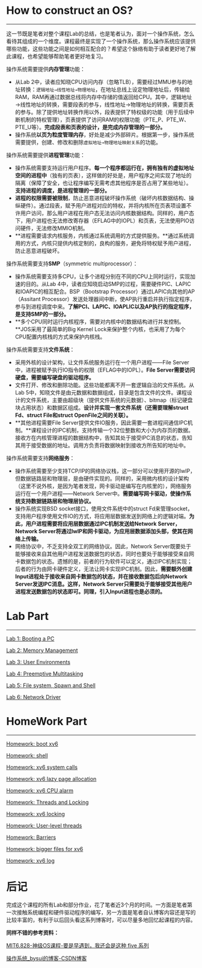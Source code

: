 # How to construct an OS?

---

这一节既是笔者对整个课程Lab的总结，也是笔者认为，面对一个操作系统，怎么看待其组成的一个维度。课程最终是实现了一个操作系统，那么操作系统应该提供哪些功能，这些功能之间是如何相互配合的？希望这个脉络有助于读者更好地了解此课程，也希望能够帮助笔者更好地复习。

操作系统需要提供**内存管理**功能：

- 从Lab 2中，读者应知晓CPU访问内存（忽略TLB），需要经过MMU参与的地址转换：`逻辑地址→线性地址→物理地址`，在地址总线上设定物理地址后，传输给RAM，RAM再通过数据总线将内存中存储的值返回给CPU。其中，逻辑地址→线性地址的转换，需要段表的参与，线性地址→物理地址的转换，需要页表的参与。除了提供地址转换作用以外，段表提供了特权级的功能（用于后续中断机制的特权管理），页表提供了访问RAM的权限功能（PTE_P、PTE_W、PTE_U等）。**完成段表和页表的设计，是完成内存管理的一部分。**
- 操作系统**以页为粒度管理内存**，好处是减少外部碎片。根据第一步，操作系统需要提供，创建、修改和删除`虚拟地址→物理地址映射关系`的功能。

操作系统需要提供**进程管理**功能：

- 操作系统需要支持运行用户程序。**每一个程序都运行在，拥有独有的虚拟地址空间的进程中**（独有的页表），这样做的好处是，用户程序之间实现了地址的隔离（保障了安全，也让程序编写无需考虑其他程序是否占用了某些地址）。**支持进程的调度，是进程管理的一部分。**
- **进程的权限需要被限制**，防止恶意进程破坏操作系统（破坏内核数据结构、操纵硬件）。通过段表，赋予用户进程对应的特权，并将内核所在页表项设置不许用户访问，那么用户进程在用户态无法访问内核数据结构。同样的，用户态下，用户进程也无法修改寄存器（EFLAG中的IOPL）和页表，无法使用PIO访问硬件，无法修改MMIO机制。
- **进程需要请求内核服务，内核通过系统调用的方式提供服务。**通过系统调用的方式，内核只提供内核定制的，良构的服务，避免将特权赋予用户进程，防止恶意进程破坏。

操作系统需要支持**SMP**（symmetric multiprocessor）：

- 操作系统需要支持多CPU，让多个进程分别在不同的CPU上同时运行，实现加速的目的。从Lab 4中，读者应知晓启动SMP的过程，需要硬件PIC、LAPIC和IOAPIC的相互配合。BSP（Bootstrap Processor）通过LAPIC向其他的AP（Assitant Processor）发送处理器间中断，使AP执行重启并执行指定程序，参与到进程调度中来。**了解PCI、LAPIC、IOAPLIC以及AP执行的指定程序，是支持SMP的一部分。**
- **多个CPU同时运行内核程序，需要对内核中的数据结构进行并发控制。**JOS采用了最简单的Big Kernel Lock来保护整个内核，也采用了为每个CPU配置内核栈的方式来保护内核栈。

操作系统需要支持**文件系统**：

- 采用外核的设计架构，让文件系统服务运行在一个用户进程——File Server中，进程被赋予执行IO指令的权限（EFLAG中的IOPL）。**File Server需要访问硬盘，需要编写硬盘的驱动程序。**
- 文件打开、修改和删除功能。这些功能都离不开一套逻辑自洽的文件系统。从Lab 5中，知晓文件是由元数据和数据组成，目录是包含文件的文件。课程设计的文件系统，主要由超级块（提供文件系统的元数据）、bitmap（标记硬盘块占用状态）和数据区组成。**设计并实现一套文件系统（还需要理解struct Fd、struct File和struct OpenFile之间的关联）。**
- **其他进程需要File Server提供文件IO服务，因此需要一套进程间通信IPC机制。**课程设计的IPC机制，支持传输一个32位整数和大小为内存页的数据。接收方在内核管理进程的数据结构中，告知其处于接受IPC消息的状态，告知其用于接受数据的地址。调用方负责将数据映射到接收方所告知的地址中。

操作系统需要支持**网络服务**：

- 操作系统需要至少支持TCP/IP的网络协议栈，这一部分可以使用开源的lwIP，但数据链路层和物理层，是由硬件实现的。同样的，采用微内核的设计架构（这里不说外核，是因为笔者发现，网卡驱动是编写在内核里的），网络服务运行在一个用户进程——Network Server中。**需要编写网卡驱动，使操作系统支持数据链路层和物理层协议。**
- 操作系统实现BSD socket接口，使用文件系统中的struct Fd来管理socket，支持用户程序使用文件IO的方式，将应用层数据发送到网络上的逻辑对端。**为此，用户进程需要将应用层数据通过IPC机制发送给Network Server，Network Server将通过lwIP和网卡驱动，为应用层数据添加头部，使其在网络上传输。**
- 网络协议中，不乏支持全双工的网络协议。因此，Network Server既要处于能够接收来自其他用户进程发送数据包的状态，同时也要处于能够接受来自网卡数据包的状态。遗憾的是，前者的行为软件可以定义，通过IPC机制实现；后者的行为由网卡硬件定义，无法让网卡实现IPC机制。因此，**需要额外创建Input进程处于接收来自网卡数据包的状态，并在接收数据包后向Network Server发送IPC消息。这样，Network Server只需要处于能够接受其他用户进程发送数据包的状态即可。同理，引入Input进程也是必须的。**

# Lab Part

---

[Lab 1: Booting a PC](https://www.notion.so/Lab-1-Booting-a-PC-1f17fbd7e1ea4645a124419f89276fa3)

[Lab 2: Memory Management](https://www.notion.so/Lab-2-Memory-Management-7cea2ce8c3c7482aab080ceb4cccae81)

[Lab 3: User Environments](https://www.notion.so/Lab-3-User-Environments-e58ee6fc4c3d41a0bf4ab5cc91941ea2)

[Lab 4: Preemptive Multitasking](https://www.notion.so/Lab-4-Preemptive-Multitasking-48df5bed262d419296619fde90d19607)

[Lab 5: File system, Spawn and Shell](https://www.notion.so/Lab-5-File-system-Spawn-and-Shell-1b8a651141fc49f19267b4416074a60e)

[Lab 6: Network Driver](https://www.notion.so/Lab-6-Network-Driver-0adb6574c7e045369bb95d9f09cd0d4f)

# HomeWork Part

---

[Homework: boot xv6](https://www.notion.so/Homework-boot-xv6-44375c3949624750922a94b593e157f5)

[Homework: shell](https://www.notion.so/Homework-shell-8e29506897524d24ac3862cef5aa428b)

[Homework: xv6 system calls](https://www.notion.so/Homework-xv6-system-calls-c8e92eac3aa4465d85f893f4ecea5b6f)

[Homework: xv6 lazy page allocation](https://www.notion.so/Homework-xv6-lazy-page-allocation-60f9d26f646545968b33e706bbf8d883)

[Homework: xv6 CPU alarm](https://www.notion.so/Homework-xv6-CPU-alarm-f3d2bb0973c94500b19075ff1fb1bebd)

[Homework: Threads and Locking](https://www.notion.so/Homework-Threads-and-Locking-bcb6406590544e7e8c120ddc1601ff27)

[Homework: xv6 locking](https://www.notion.so/Homework-xv6-locking-b66ce8f27f3f4607bc2a66e21bb4aa88)

[Homework: User-level threads](https://www.notion.so/Homework-User-level-threads-2177213b3ebd45b3ad7dd7bfb2834293)

[Homework: Barriers](https://www.notion.so/Homework-Barriers-ae9887dc99d64e15a9016f3e7d7faaf3)

[Homework: bigger files for xv6](https://www.notion.so/Homework-bigger-files-for-xv6-f7f471c1b22141bdbe4e46cedc2cabd3)

[Homework: xv6 log](https://www.notion.so/Homework-xv6-log-8c2c428f0c1e4e7195c5b304ce96367f)

# 后记

完成这个课程的所有Lab和部分作业，花了笔者近3个月的时间。一方面是笔者第一次接触系统编程和硬件驱动程序的编写，另一方面是笔者自认博客内容还是写的比较丰富的，有利于以后回头看这系列博客时，可以尽量多地回忆起课程的内容。

**同样不错的参考资料：**

[MIT6.828-神级OS课程-要是早遇到，我还会是这种 five 系列](https://zhuanlan.zhihu.com/p/74028717)

[操作系统_bysui的博客-CSDN博客](https://blog.csdn.net/bysui/category_6232831.html)